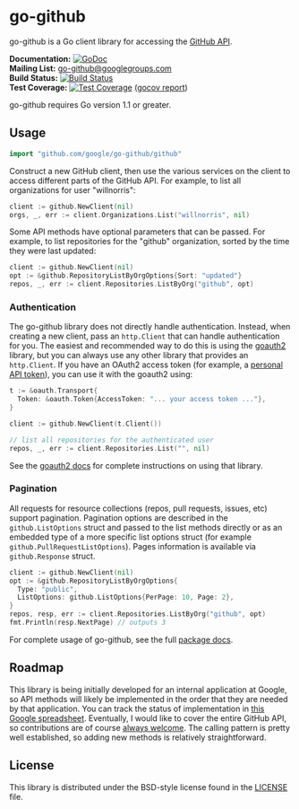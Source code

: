 # go-github #

go-github is a Go client library for accessing the [GitHub API][].

**Documentation:** [![GoDoc](https://godoc.org/github.com/google/go-github?status.svg)](https://godoc.org/github.com/google/go-github)  
**Mailing List:** [go-github@googlegroups.com](https://groups.google.com/group/go-github)  
**Build Status:** [![Build Status](https://travis-ci.org/google/go-github.svg?branch=master)](https://travis-ci.org/google/go-github)  
**Test Coverage:** [![Test Coverage](https://coveralls.io/repos/google/go-github/badge.svg?branch=master)](https://coveralls.io/r/google/go-github?branch=master) ([gocov report](https://drone.io/github.com/google/go-github/files/coverage.html))

go-github requires Go version 1.1 or greater.

## Usage ##

```go
import "github.com/google/go-github/github"
```

Construct a new GitHub client, then use the various services on the client to
access different parts of the GitHub API.  For example, to list all
organizations for user "willnorris":

```go
client := github.NewClient(nil)
orgs, _, err := client.Organizations.List("willnorris", nil)
```

Some API methods have optional parameters that can be passed.  For example,
to list repositories for the "github" organization, sorted by the time they
were last updated:

```go
client := github.NewClient(nil)
opt := &github.RepositoryListByOrgOptions{Sort: "updated"}
repos, _, err := client.Repositories.ListByOrg("github", opt)
```

### Authentication ###

The go-github library does not directly handle authentication.  Instead, when
creating a new client, pass an `http.Client` that can handle authentication for
you.  The easiest and recommended way to do this is using the [goauth2][]
library, but you can always use any other library that provides an
`http.Client`.  If you have an OAuth2 access token (for example, a [personal
API token][]), you can use it with the goauth2 using:

```go
t := &oauth.Transport{
  Token: &oauth.Token{AccessToken: "... your access token ..."},
}

client := github.NewClient(t.Client())

// list all repositories for the authenticated user
repos, _, err := client.Repositories.List("", nil)
```

See the [goauth2 docs][] for complete instructions on using that library.

### Pagination ###

All requests for resource collections (repos, pull requests, issues, etc)
support pagination. Pagination options are described in the
`github.ListOptions` struct and passed to the list methods directly or as an
embedded type of a more specific list options struct (for example
`github.PullRequestListOptions`).  Pages information is available via
`github.Response` struct.

```go
client := github.NewClient(nil)
opt := &github.RepositoryListByOrgOptions{
  Type: "public",
  ListOptions: github.ListOptions{PerPage: 10, Page: 2},
}
repos, resp, err := client.Repositories.ListByOrg("github", opt)
fmt.Println(resp.NextPage) // outputs 3
```

For complete usage of go-github, see the full [package docs][].

[GitHub API]: https://developer.github.com/v3/
[goauth2]: https://code.google.com/p/goauth2/
[goauth2 docs]: https://godoc.org/code.google.com/p/goauth2/oauth
[personal API token]: https://github.com/blog/1509-personal-api-tokens
[package docs]: https://godoc.org/github.com/google/go-github/github


## Roadmap ##

This library is being initially developed for an internal application at
Google, so API methods will likely be implemented in the order that they are
needed by that application.  You can track the status of implementation in
[this Google spreadsheet][roadmap].  Eventually, I would like to cover the entire
GitHub API, so contributions are of course [always welcome][contributing].  The
calling pattern is pretty well established, so adding new methods is relatively
straightforward.

[roadmap]: https://docs.google.com/spreadsheet/ccc?key=0ApoVX4GOiXr-dGNKN1pObFh6ek1DR2FKUjBNZ1FmaEE&usp=sharing
[contributing]: CONTRIBUTING.md


## License ##

This library is distributed under the BSD-style license found in the [LICENSE](./LICENSE)
file.
